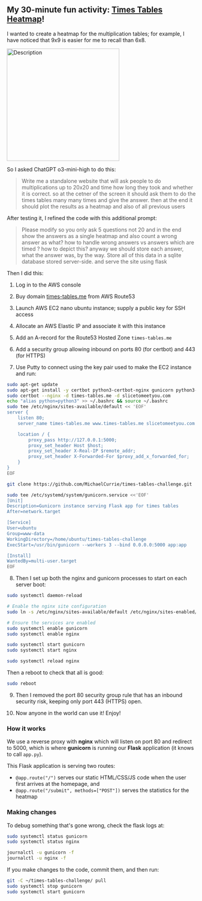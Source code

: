 ## My 30-minute fun activity: [Times Tables Heatmap](https://times-tables.me)!

I wanted to create a heatmap for the multiplication tables; for example, I have noticed that 9x9 is easier for me to recall than 6x8.

<img src="https://github.com/user-attachments/assets/f63fec89-f52b-4e67-aebb-233b3013a98b" alt="Description" width="300">

So I asked ChatGPT o3-mini-high to do this:

> Write me a standalone website that will ask people to do multiplications up to 20x20 and time how long they took and whether it is correct.  so at the cetner of the screen it should ask them to do the times tables many many times and give the answer.  then at the end it should plot the results as a heatmap and also of all previous users

After testing it, I refined the code with this additional prompt:

> Please modify so you only ask 5 questions not 20 and in the end show the answers as a single heatmap and also count a wrong answer as what?  how to handle wrong answers vs answers which are timed ?  how to depict this?  anyway we should store each answer, what the answer was, by the way.  Store all of this data in a sqlite database stored server-side.  and serve the site using flask

Then I did this:

1. Log in to the AWS console

2. Buy domain [times-tables.me](https://times-tables.me) from AWS Route53

3. Launch AWS EC2 nano ubuntu instance; supply a public key for SSH access

4. Allocate an AWS Elastic IP and associate it with this instance

5. Add an A-record for the Route53 Hosted Zone `times-tables.me`

6. Add a security group allowing inbound on ports 80 (for certbot) and 443 (for HTTPS)

7. Use Putty to connect using the key pair used to make the EC2 instance and run:

```bash
sudo apt-get update
sudo apt-get install -y certbot python3-certbot-nginx gunicorn python3-flask nginx
sudo certbot --nginx -d times-tables.me -d slicetomeetyou.com
echo "alias python=python3" >> ~/.bashrc && source ~/.bashrc
sudo tee /etc/nginx/sites-available/default << 'EOF'
server {
    listen 80;
    server_name times-tables.me www.times-tables.me slicetomeetyou.com www.slicetomeetyou.com;

    location / {
        proxy_pass http://127.0.0.1:5000;
        proxy_set_header Host $host;
        proxy_set_header X-Real-IP $remote_addr;
        proxy_set_header X-Forwarded-For $proxy_add_x_forwarded_for;
    }
}
EOF

git clone https://github.com/MichaelCurrie/times-tables-challenge.git

sudo tee /etc/systemd/system/gunicorn.service <<'EOF'
[Unit]
Description=Gunicorn instance serving Flask app for times tables
After=network.target

[Service]
User=ubuntu
Group=www-data
WorkingDirectory=/home/ubuntu/times-tables-challenge
ExecStart=/usr/bin/gunicorn --workers 3 --bind 0.0.0.0:5000 app:app

[Install]
WantedBy=multi-user.target
EOF
```

8. Then I set up both the nginx and gunicorn processes to start on each server boot:

```bash
sudo systemctl daemon-reload

# Enable the nginx site configuration
sudo ln -s /etc/nginx/sites-available/default /etc/nginx/sites-enabled/

# Ensure the services are enabled
sudo systemctl enable gunicorn
sudo systemctl enable nginx

sudo systemctl start gunicorn
sudo systemctl start nginx

sudo systemctl reload nginx
```

Then a reboot to check that all is good:

```bash
sudo reboot
```

9. Then I removed the port 80 security group rule that has an inbound security risk, keeping only port 443 (HTTPS) open.

10. Now anyone in the world can use it!  Enjoy!

### How it works

We use a reverse proxy with **nginx** which will listen on port 80 and redirect to 5000, which is where **gunicorn** is running our **Flask** application (it knows to call `app.py`).

This Flask application is serving two routes:

* `@app.route("/")` serves our static HTML/CSS/JS code when the user first arrives at the homepage, and
* `@app.route("/submit", methods=["POST"])` serves the statistics for the heatmap

### Making changes

To debug something that's gone wrong, check the flask logs at:

```bash
sudo systemctl status gunicorn
sudo systemctl status nginx

journalctl -u gunicorn -f
journalctl -u nginx -f
```

If you make changes to the code, commit them, and then run:

```bash
git -C ~/times-tables-challenge/ pull
sudo systemctl stop gunicorn
sudo systemctl start gunicorn
```
